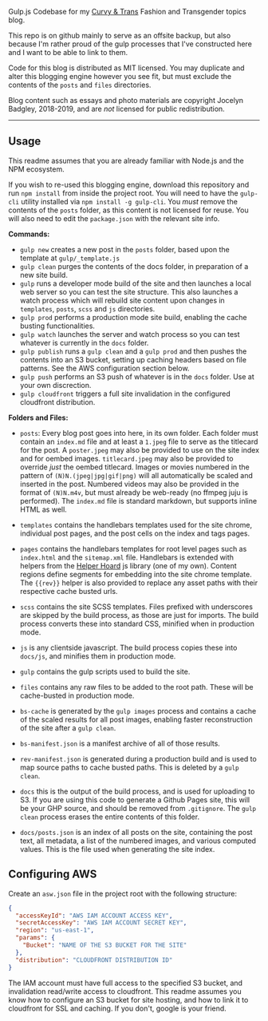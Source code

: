 
Gulp.js Codebase for my [Curvy & Trans](https://www.curvyandtrans.com) Fashion and Transgender topics blog.

This repo is on github mainly to serve as an offsite backup, but also because I'm rather proud of the gulp processes that I've constructed here and I want to be able to link to them.

Code for this blog is distributed as MIT licensed. You may duplicate and alter this blogging engine however you see fit, but must exclude the contents of the `posts` and `files` directories.

Blog content such as essays and photo materials are copyright Jocelyn Badgley, 2018-2019, and are *not* licensed for public redistribution.

---

## Usage

This readme assumes that you are already familiar with Node.js and the NPM ecosystem.

If you wish to re-used this blogging engine, download this repository and run `npm install` from inside the project root. You will need to have the `gulp-cli` utility installed via `npm install -g gulp-cli`. You _must_ remove the contents of the `posts` folder, as this content is not licensed for reuse. You will also need to edit the `package.json` with the relevant site info.

**Commands:**

- `gulp new` creates a new post in the `posts` folder, based upon the template at `gulp/_template.js`
- `gulp clean` purges the contents of the docs folder, in preparation of a new site build.
- `gulp` runs a developer mode build of the site and then launches a local web server so you can test the site structure. This also launches a watch process which will rebuild site content upon changes in `templates`, `posts`, `scss` and `js` directories.
- `gulp prod` performs a production mode site build, enabling the cache busting functionalities.
- `gulp watch` launches the server and watch process so you can test whatever is currently in the `docs` folder.
- `gulp publish` runs a `gulp clean` and a `gulp prod` and then pushes the contents into an S3 bucket, setting up caching headers based on file patterns. See the AWS configuration section below.
- `gulp push` performs an S3 push of whatever is in the `docs` folder. Use at your own discrection.
- `gulp cloudfront` triggers a full site invalidation in the configured cloudfront distribution.

**Folders and Files:**

- `posts`: Every blog post goes into here, in its own folder. Each folder must contain an `index.md` file and at least a `1.jpeg` file to serve as the titlecard for the post. A `poster.jpeg` may also be provided to use on the site index and for oembed images. `titlecard.jpeg` may also be provided to override _just_ the oembed titlecard. Images or movies numbered in the pattern of `(N)N.(jpeg|jpg|gif|png)` will all automatically be scaled and inserted in the post. Numbered videos may also be provided in the format of `(N)N.m4v`, but must already be web-ready (no ffmpeg juju is performed). The `index.md` file is standard markdown, but supports inline HTML as well.

- `templates` contains the handlebars templates used for the site chrome, individual post pages, and the post cells on the index and tags pages.

- `pages` contains the handlebars templates for root level pages such as `index.html` and the `sitemap.xml` file. Handlebars is extended with helpers from the [Helper Hoard](http://npm.im/helper-hoard) js library (one of my own). Content regions define segments for embedding into the site chrome template. The `{{rev}}` helper is also provided to replace any asset paths with their respective cache busted urls.

- `scss` contains the site SCSS templates. Files prefixed with underscores are skipped by the build process, as those are just for imports. The build process converts these into standard CSS, minified when in production mode.

- `js` is any clientside javascript. The build process copies these into `docs/js`, and minifies them in production mode.

- `gulp` contains the gulp scripts used to build the site.

- `files` contains any raw files to be added to the root path. These will be cache-busted in production mode.

- `bs-cache` is generated by the `gulp images` process and contains a cache of the scaled results for all post images, enabling faster reconstruction of the site after a `gulp clean`.

- `bs-manifest.json` is a manifest archive of all of those results.

- `rev-manifest.json` is generated during a production build and is used to map source paths to cache busted paths. This is deleted by a `gulp clean`.

- `docs` this is the output of the build process, and is used for uploading to S3. If you are using this code to generate a Github Pages site, this will be your GHP source, and should be removed from `.gitignore`. The `gulp clean` process erases the entire contents of this folder.

- `docs/posts.json` is an index of all posts on the site, containing the post text, all metadata, a list of the numbered images, and various computed values. This is the file used when generating the site index.

## Configuring AWS

Create an `asw.json` file in the project root with the following structure:

```json
{
  "accessKeyId": "AWS IAM ACCOUNT ACCESS KEY",
  "secretAccessKey": "AWS IAM ACCOUNT SECRET KEY",
  "region": "us-east-1",
  "params": {
    "Bucket": "NAME OF THE S3 BUCKET FOR THE SITE"
  },
  "distribution": "CLOUDFRONT DISTRIBUTION ID"
}
```

The IAM account must have full access to the specified S3 bucket, and invalidation read/write access to cloudfront. This readme assumes you know how to configure an S3 bucket for site hosting, and how to link it to cloudfront for SSL and caching. If you don't, google is your friend.
